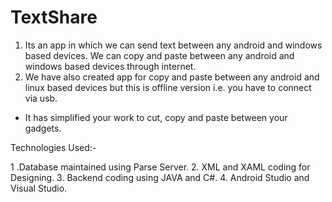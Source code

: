 # TextShare

1. Its an app in which we can send text between any android and
windows based devices. We can copy and paste between any android and windows based
devices through internet. 
2. We have also created app for copy and paste between any android
and linux based devices but this is offline version i.e. you have to connect via usb.
 * It has simplified your work to cut, copy and paste between your gadgets.

Technologies Used:-

1 .Database maintained using Parse Server.
2. XML and XAML coding for Designing.
3. Backend coding using JAVA and C#.
4. Android Studio and Visual Studio.
